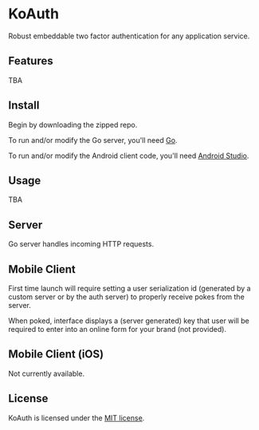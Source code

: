 # KoAuth
Robust embeddable two factor authentication for any application service.

## Features
TBA

## Install
Begin by downloading the zipped repo.

To run and/or modify the Go server, you'll need [Go](https://golang.org/).

To run and/or modify the Android client code, you'll need [Android Studio](https://developer.android.com/studio/index.html).

## Usage
TBA

## Server 
Go server handles incoming HTTP requests.

## Mobile Client 
First time launch will require setting a user serialization id (generated by a custom server or by the auth server) to properly receive pokes from the server.

When poked, interface displays a (server generated) key that user will be required to enter into an online form for your brand (not provided).

## Mobile Client (iOS) 
Not currently available.

## License
KoAuth is licensed under the [MIT license](https://en.wikipedia.org/wiki/MIT_License).
